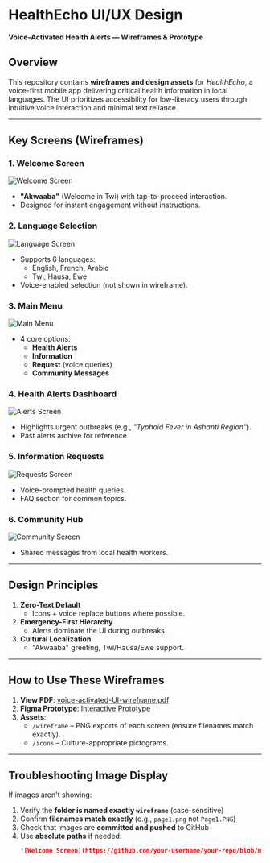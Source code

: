 # HealthEcho UI/UX Design  
**Voice-Activated Health Alerts — Wireframes & Prototype**  

## Overview  
This repository contains **wireframes and design assets** for *HealthEcho*, a voice-first mobile app delivering critical health information in local languages. The UI prioritizes accessibility for low-literacy users through intuitive voice interaction and minimal text reliance.  

---

## Key Screens (Wireframes)  
### 1. **Welcome Screen**  
![Welcome Screen](Wireframe/page1.png) 
- **"Akwaaba"** (Welcome in Twi) with tap-to-proceed interaction.  
- Designed for instant engagement without instructions.  

### 2. **Language Selection**  
![Language Screen](Wireframe/page2.png)
- Supports 6 languages:  
  - English, French, Arabic  
  - Twi, Hausa, Ewe  
- Voice-enabled selection (not shown in wireframe).  

### 3. **Main Menu**  
![Main Menu](wireframe/page3.png)  
- 4 core options:  
  - **Health Alerts**  
  - **Information**  
  - **Request** (voice queries)  
  - **Community Messages**  

### 4. **Health Alerts Dashboard**  
![Alerts Screen](wireframe/page4.png)  
- Highlights urgent outbreaks (e.g., *"Typhoid Fever in Ashanti Region"*).  
- Past alerts archive for reference.  

### 5. **Information Requests**  
![Requests Screen](wireframe/page5.png)  
- Voice-prompted health queries.  
- FAQ section for common topics.  

### 6. **Community Hub**  
![Community Screen](wireframe/page6.png)  
- Shared messages from local health workers.  

---

## Design Principles  
1. **Zero-Text Default**  
   - Icons + voice replace buttons where possible.  
2. **Emergency-First Hierarchy**  
   - Alerts dominate the UI during outbreaks.  
3. **Cultural Localization**  
   - "Akwaaba" greeting, Twi/Hausa/Ewe support.  

---

## How to Use These Wireframes  
1. **View PDF**: [voice-activated-UI-wireframe.pdf](voice-activated-UI-wireframe.pdf)  
2. **Figma Prototype**: [Interactive Prototype](https://www.figma.com/proto/J7pV2WOmktHEFC5hLfWiEn/Voice-activated-UI-wire-frame?node-id=0-1&t=b9NPD0eiP7EDczQm-1)  
3. **Assets**:  
   - `/wireframe` – PNG exports of each screen (ensure filenames match exactly).  
   - `/icons` – Culture-appropriate pictograms.  

---

## Troubleshooting Image Display  
If images aren't showing:  
1. Verify the **folder is named exactly `wireframe`** (case-sensitive)  
2. Confirm **filenames match exactly** (e.g., `page1.png` not `Page1.PNG`)  
3. Check that images are **committed and pushed** to GitHub  
4. Use **absolute paths** if needed:  
   ```markdown
   ![Welcome Screen](https://github.com/your-username/your-repo/blob/main/wireframe/page1.png?raw=true)
